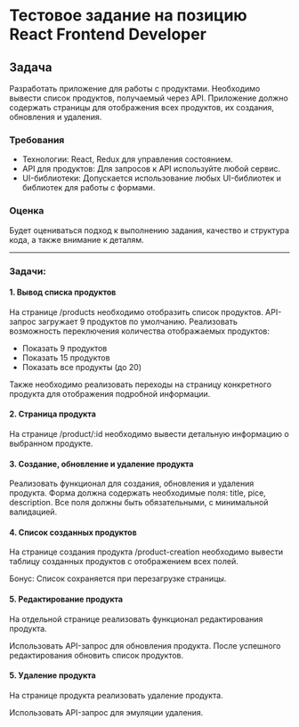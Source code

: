 # Тестовое задание на позицию React Frontend Developer

## Задача

Разработать приложение для работы с продуктами. Необходимо вывести список продуктов, получаемый через API. Приложение должно содержать страницы для отображения всех продуктов, их создания, обновления и удаления.

### Требования

- Технологии: React, Redux для управления состоянием.
- API для продуктов: Для запросов к API используйте любой сервис.
- UI-библиотеки: Допускается использование любых UI-библиотек и библиотек для работы с формами.

### Оценка

Будет оцениваться подход к выполнению задания, качество и структура кода, а также внимание к деталям.

___

### Задачи:

#### 1. **Вывод списка продуктов**

На странице /products необходимо отобразить список продуктов. API-запрос загружает 9 продуктов по умолчанию. Реализовать возможность переключения количества отображаемых продуктов:

- Показать 9 продуктов
- Показать 15 продуктов
- Показать все продукты (до 20)

Также необходимо реализовать переходы на страницу конкретного продукта для отображения подробной информации.

#### 2. **Страница продукта**

На странице /product/:id необходимо вывести детальную информацию о выбранном продукте.

#### 3. **Создание, обновление и удаление продукта**

Реализовать функционал для создания, обновления и удаления продукта. Форма должна содержать необходимые поля: title, pice, description.
Все поля должны быть обязательными, с минимальной валидацией.

#### 4. **Список созданных продуктов**

На странице создания продукта /product-creation необходимо вывести таблицу созданных продуктов с отображением всех полей.

Бонус: Список сохраняется при перезагрузке страницы.

#### 5. **Редактирование продукта**

На отдельной странице реализовать функционал редактирования продукта.

Использовать API-запрос для обновления продукта. После успешного редактирования обновить список продуктов.

#### 5. **Удаление продукта**

На странице продукта реализовать удаление продукта.

Использовать API-запрос для эмуляции удаления.
 


